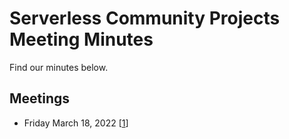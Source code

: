 # Serverless Community Projects Meeting Minutes

Find our minutes below.

## Meetings

* Friday March 18, 2022 [[1](dates/march-18-2022.md)]
